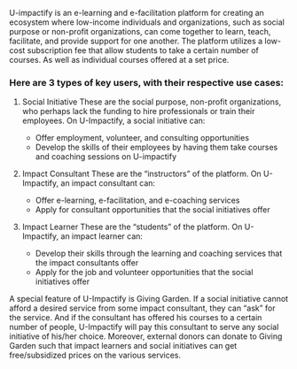 U-impactify is an e-learning and e-facilitation platform for creating an ecosystem where low-income individuals and organizations, such as social purpose or non-profit organizations, can come together to learn, teach, facilitate, and provide support for one another. The platform utilizes a low-cost subscription fee that allow students to take a certain number of courses. As well as individual courses offered at a set price.

### Here are 3 types of key users, with their respective use cases:
1. Social Initiative
    These are the social purpose, non-profit organizations, who perhaps lack the funding to hire professionals or train their employees.
    On U-Impactify, a social initiative can:
    - Offer employment, volunteer, and consulting opportunities
    - Develop the skills of their employees by having them take courses and coaching sessions on U-impactify

2. Impact Consultant
    These are the “instructors” of the platform.
    On U-Impactify, an impact consultant can:
    - Offer e-learning, e-facilitation, and e-coaching services
    - Apply for consultant opportunities that the social initiatives offer

3. Impact Learner
    These are the “students” of the platform.
    On U-Impactify, an impact learner can:
    - Develop their skills through the learning and coaching services that the impact consultants offer
    - Apply for the job and volunteer opportunities that the social initiatives offer


A special feature of U-Impactify is Giving Garden. If a social initiative cannot afford a desired service from some impact consultant, they can “ask” for the service. And if the consultant has offered his courses to a certain number of people, U-Impactify will pay this consultant to serve any social initiative of his/her choice. Moreover, external donors can donate to Giving Garden such that impact learners and social initiatives can get free/subsidized prices on the various services.
